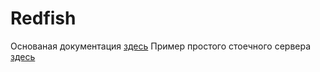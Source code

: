# Redfish
Основаная документация [здесь](https://redfish.dmtf.org)
Пример простого стоечного сервера [здесь](https://redfish.dmtf.org/redfish/mockups/v1/1146)